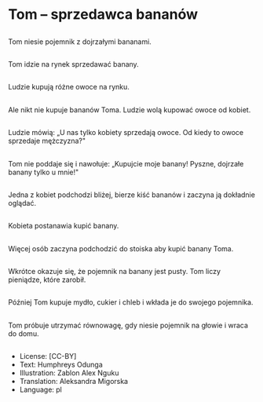 # Tom – sprzedawca bananów

##
Tom niesie pojemnik z dojrzałymi bananami.

##
Tom idzie na rynek sprzedawać banany.

##
Ludzie kupują różne owoce na rynku.

##
Ale nikt nie kupuje bananów Toma. Ludzie wolą kupować owoce od kobiet.

##
Ludzie mówią: „U nas tylko kobiety sprzedają owoce. Od kiedy to owoce sprzedaje mężczyzna?"

##
Tom nie poddaje się i nawołuje: „Kupujcie moje banany! Pyszne, dojrzałe banany tylko u mnie!"

##
Jedna z kobiet podchodzi bliżej, bierze kiść bananów i zaczyna ją dokładnie oglądać.

##
Kobieta postanawia kupić banany.

##
Więcej osób zaczyna podchodzić do stoiska aby kupić banany Toma.

##
Wkrótce okazuje się, że pojemnik na banany jest pusty. Tom liczy pieniądze, które zarobił.

##
Później Tom kupuje mydło, cukier i chleb i wkłada je do swojego pojemnika.

##
Tom próbuje utrzymać równowagę, gdy niesie pojemnik na głowie i wraca do domu.

##
* License: [CC-BY]
* Text: Humphreys Odunga
* Illustration: Zablon Alex Nguku
* Translation: Aleksandra Migorska
* Language: pl
